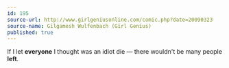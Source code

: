 ```yaml
---
id: 195
source-url: http://www.girlgeniusonline.com/comic.php?date=20090323
source-name: Gilgamesh Wulfenbach (Girl Genius)
published: true
---
```

 If I let **everyone** I thought was an idiot die — there wouldn't be many people **left**.
